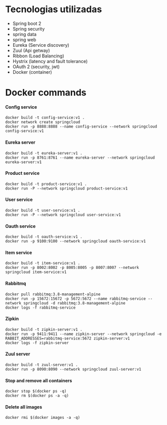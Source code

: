 # Tecnologias utilizadas

- Spring boot 2
- Spring security
- spring data
- spring web
- Eureka (Service discovery)
- Zuul (Api getway)
- Ribbon (Load Balancing)
- Hystrix (latency and fault tolerance)
- OAuth 2 (security, jwt)
- Docker (container)


# Docker commands

#### Config service

```shell
docker build -t config-service:v1 .
docker network create springcloud
docker run -p 8888:8888 --name config-service --network springcloud config-service:v1
```

#### Eureka server
```shell
docker build -t eureka-server:v1 .
docker run -p 8761:8761 --name eureka-server --network springcloud eureka-server:v1
```

#### Product service
```shell
docker build -t product-service:v1 .
docker run -P --network springcloud product-service:v1
```

#### User service
```shell
docker build -t user-service:v1 .
docker run -P --network springcloud user-service:v1
```

#### Oauth service
```shell
docker build -t oauth-service:v1 .
docker run -p 9100:9100 --network springcloud oauth-service:v1
```

#### Item service
```shell
docker build -t item-service:v1 .
docker run -p 8002:8002 -p 8005:8005 -p 8007:8007 --network springcloud item-service:v1
```

#### Rabbitmq
```shell
docker pull rabbitmq:3.8-management-alpine
docker run -p 15672:15672 -p 5672:5672 --name rabbitmq-service --network springcloud -d rabbitmq:3.8-management-alpine
docker logs -f rabbitmq-service
```

#### Zipkin
```shell
docker build -t zipkin-server:v1 .
docker run -p 9411:9411 --name zipkin-server --network springcloud -e RABBIT_ADDRESSES=rabbitmq-service:5672 zipkin-server:v1
docker logs -f zipkin-server
```

#### Zuul server
```shell
docker build -t zuul-server:v1 .
docker run -p 8090:8090 --network springcloud zuul-server:v1
```

#### Stop and remove all containers
```shell
docker stop $(docker ps -q)
docker rm $(docker ps -a -q)
```

#### Delete all images
```shell
docker rmi $(docker images -a -q)
```
